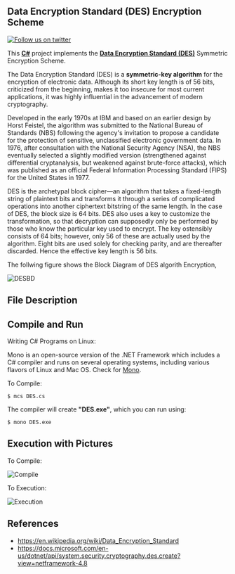 ## Data Encryption Standard (DES) Encryption Scheme

[![Follow us on twitter](https://img.shields.io/twitter/follow/awe_crypto_bot.svg?style=social&maxAge=0)](https://twitter.com/awe_crypto_bot)

This [**C#**](https://en.wikipedia.org/wiki/C_Sharp_(programming_language)) project implements the **[Data Encryption Standard (DES)](https://en.wikipedia.org/wiki/Data_Encryption_Standard)** Symmetric Encryption Scheme. 

The Data Encryption Standard (DES) is a **symmetric-key algorithm** for the encryption of electronic data. Although its short key length is of 56 bits, criticized from the beginning, makes it too insecure for most current applications, it was highly influential in the advancement of modern cryptography.

Developed in the early 1970s at IBM and based on an earlier design by Horst Feistel, the algorithm was submitted to the National Bureau of Standards (NBS) following the agency's invitation to propose a candidate for the protection of sensitive, unclassified electronic government data. In 1976, after consultation with the National Security Agency (NSA), the NBS eventually selected a slightly modified version (strengthened against differential cryptanalysis, but weakened against brute-force attacks), which was published as an official Federal Information Processing Standard (FIPS) for the United States in 1977.

DES is the archetypal block cipher—an algorithm that takes a fixed-length string of plaintext bits and transforms it through a series of complicated operations into another ciphertext bitstring of the same length. In the case of DES, the block size is 64 bits. DES also uses a key to customize the transformation, so that decryption can supposedly only be performed by those who know the particular key used to encrypt. The key ostensibly consists of 64 bits; however, only 56 of these are actually used by the algorithm. Eight bits are used solely for checking parity, and are thereafter discarded. Hence the effective key length is 56 bits.

The follwing figure shows the Block Diagram of DES algorith Encryption,

![DESBD](https://github.com/arupmondal-cs/DES-Encryption/blob/master/Picture/Data-Encryption-Standard-DES-Algorithm.png)


## File Description




## Compile and Run
  
  Writing C# Programs on Linux:
  
  Mono is an open-source version of the .NET Framework which includes a C# compiler and runs on several operating systems, including various flavors of Linux and Mac OS. Check for [Mono](https://www.mono-project.com/download/stable/).
  
  To Compile:
  
  ```
  $ mcs DES.cs
  ```
  
  The compiler will create **"DES.exe"**, which you can run using:
  
  ```
  $ mono DES.exe
  ```
  
  
  ## Execution with Pictures
  
  To Compile:
  
  ![Compile](https://github.com/arupmondal-cs/DES-Encryption/blob/master/Picture/compile.png)
  
  To Execution:
  
  ![Execution](https://github.com/arupmondal-cs/DES-Encryption/blob/master/Picture/run.png)

## References

  * https://en.wikipedia.org/wiki/Data_Encryption_Standard
  * https://docs.microsoft.com/en-us/dotnet/api/system.security.cryptography.des.create?view=netframework-4.8
